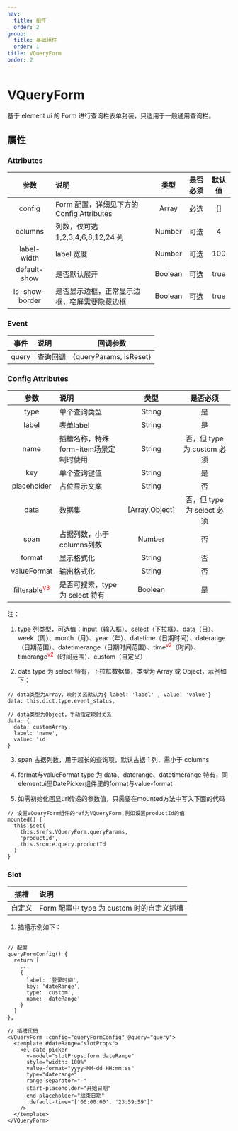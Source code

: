 ```yaml
---
nav:
  title: 组件
  order: 2
group:
  title: 基础组件
  order: 1
title: VQueryForm
order: 2
---
```


# VQueryForm

基于 element ui 的 Form 进行查询栏表单封装，只适用于一般通用查询栏。

## 属性

### Attributes

|    参数     | 说明                                          |  类型   | 是否必须 | 默认值 |
| :---------: | :-------------------------------------------- | :-----: | :------: | :----: |
|   config     | Form 配置，详细见下方的 Config Attributes |  Array  |   必选   |   []   |
|   columns   | 列数，仅可选 1,2,3,4,6,8,12,24 列               | Number  |   可选   |   4    |
| label-width  | label 宽度                                    | Number  |   可选   |  100   |
| default-show | 是否默认展开                                  | Boolean |   可选   |  true  |
| is-show-border | 是否显示边框，正常显示边框，窄屏需要隐藏边框                               | Boolean |   可选   |  true  |


### Event

| 事件  | 说明     |        回调参数        |
| :---: | :------- | :--------------------: |
| query | 查询回调 | {queryParams, isReset} |

### Config Attributes

|    参数     | 说明                        |      类型      |          是否必须          |
| :---------: | :-------------------------- | :------------: | :------------------------: |
|    type     | 单个查询类型                |     String     |             是             |
|    label     | 表单label                |     String     |             是             |
|    name     | 插槽名称，特殊form-item场景定制时使用         |     String     |            否，但 type 为 custom 必须             |
|     key     | 单个查询键值                |     String     |             是             |
| placeholder | 占位显示文案                |     String     |             否             |
|    data     | 数据集 | [Array,Object] | 否，但 type 为 select 必须 |
|    span     | 占据列数，小于columns列数        |     Number     |             否             |
|    format     | 显示格式化                    |     String     |             否             |
|    valueFormat     | 输出格式化                    |     String     |             否             |
|   filterable<sup style="color: red">v3</sup>   | 是否可搜索，type 为 select 特有   |     Boolean     |            是             |

注：

1. type
   列类型，可选值：input（输入框）、select（下拉框）、data（日）、week（周）、month（月）、year（年）、datetime（日期时间）、daterange（日期范围）、datetimerange（日期时间范围）、time<sup style="color: red">v2</sup>（时间）、timerange<sup style="color: red">v2</sup>（时间范围）、custom（自定义）

2. data
   type 为 select 特有，下拉框数据集，类型为 Array 或 Object，示例如下：

```
// data类型为Array，映射关系默认为{ label: 'label' , value: 'value'}
data: this.dict.type.event_status,

// data类型为Object，手动指定映射关系
data: {
  data: customArray,
  label: 'name',
  value: 'id'
}

```

3. span
   占据列数，用于超长的查询项，默认占据 1 列，需小于 columns
  
4. format与valueFormat
  type 为 data、daterange、datetimerange 特有，同elementui里DatePicker组件里的format与value-format

5. 如需初始化回显url传递的参数值，只需要在mounted方法中写入下面的代码
```
// 设置VQueryForm组件的ref为VQueryForm,例如设置productId的值
mounted() {
  this.$set(
    this.$refs.VQueryForm.queryParams,
    'productId',
    this.$route.query.productId
  )
}
```

### Slot

|  插槽  | 说明                                      |
| :----: | :---------------------------------------- |
| 自定义 | Form 配置中 type 为 custom 时的自定义插槽 |

1. 插槽示例如下：

```

// 配置
queryFormConfig() {
  return [
    ...
    {
      label: '登录时间',
      key: 'dateRange',
      type: 'custom',
      name: 'dateRange'
    }
  ]
},

// 插槽代码
<VQueryForm :config="queryFormConfig" @query="query">
  <template #dateRange="slotProps">
    <el-date-picker
      v-model="slotProps.form.dateRange"
      style="width: 100%"
      value-format="yyyy-MM-dd HH:mm:ss"
      type="daterange"
      range-separator="-"
      start-placeholder="开始日期"
      end-placeholder="结束日期"
      :default-time="['00:00:00', '23:59:59']"
    />
  </template>
</VQueryForm>

```


